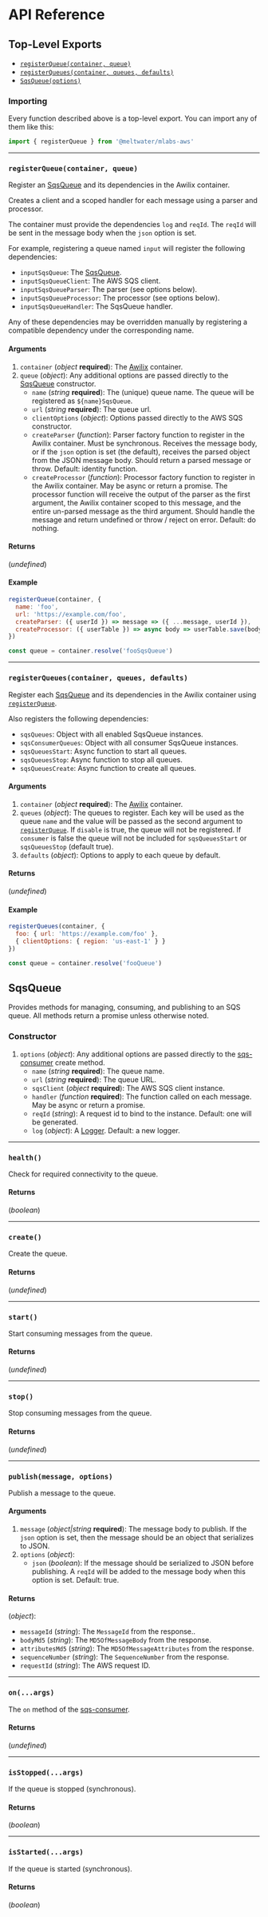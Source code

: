 # API Reference

## Top-Level Exports

- [`registerQueue(container, queue)`](#registerqueuecontainer-queue)
- [`registerQueues(container, queues, defaults)`](#registerqueuescontainer-queues-defaults)
- [`SqsQueue(options)`](#sqsqueue)

### Importing

Every function described above is a top-level export.
You can import any of them like this:

```js
import { registerQueue } from '@meltwater/mlabs-aws'
```

---
### `registerQueue(container, queue)`

Register an [SqsQueue] and its dependencies in the Awilix container.

Creates a client and a scoped handler for each message
using a parser and processor.

The container must provide the dependencies `log` and `reqId`.
The `reqId` will be sent in the message body when the `json` option is set.

For example, registering a queue named `input`
will register the following dependencies:

- `inputSqsQueue`: The [SqsQueue].
- `inputSqsQueueClient`: The AWS SQS client.
- `inputSqsQueueParser`: The parser (see options below).
- `inputSqsQueueProcessor`: The processor (see options below).
- `inputSqsQueueHandler`: The SqsQueue handler.

Any of these dependencies may be overridden manually by registering
a compatible dependency under the corresponding name.

#### Arguments

1. `container` (*object* **required**): The [Awilix] container.
1. `queue` (*object*):
   Any additional options are passed directly to the [SqsQueue] constructor.
    - `name` (*string* **required**): The (unique) queue name.
      The queue will be registered as `${name}SqsQueue`.
    - `url` (*string* **required**): The queue url.
    - `clientOptions` (*object*): Options passed directly to the AWS SQS constructor.
    - `createParser` (*function*): Parser factory function
      to register in the Awilix container.
      Must be synchronous.
      Receives the message body, or if the `json` option is set (the default),
      receives the parsed object from the JSON message body.
      Should return a parsed message or throw.
      Default: identity function.
    - `createProcessor` (*function*): Processor factory function
      to register in the Awilix container.
      May be async or return a promise.
      The processor function will receive the output of the parser as the first
      argument, the Awilix container scoped to this message,
      and the entire un-parsed message as the third argument.
      Should handle the message and return undefined or throw / reject on error.
      Default: do nothing.

#### Returns

(*undefined*)

#### Example

```js
registerQueue(container, {
  name: 'foo',
  url: 'https://example.com/foo',
  createParser: ({ userId }) => message => ({ ...message, userId }),
  createProcessor: ({ userTable }) => async body => userTable.save(body)
})

const queue = container.resolve('fooSqsQueue')
```

---
### `registerQueues(container, queues, defaults)`

Register each [SqsQueue] and its dependencies in the Awilix container
using [`registerQueue`](#registerqueuecontainer-queue).

Also registers the following dependencies:

- `sqsQueues`: Object with all enabled SqsQueue instances.
- `sqsConsumerQueues`: Object with all consumer SqsQueue instances.
- `sqsQueuesStart`: Async function to start all queues.
- `sqsQueuesStop`: Async function to stop all queues.
- `sqsQueuesCreate`: Async function to create all queues.

#### Arguments

1. `container` (*object* **required**): The [Awilix] container.
2. `queues` (*object*):
    The queues to register.
    Each key will be used as the queue `name`
    and the value will be passed as the second argument to
    [`registerQueue`](#registerqueuecontainer-queue).
    If `disable` is true, the queue will not be registered.
    If `consumer` is false the queue will not be included for
    `sqsQueuesStart` or `sqsQueuesStop` (default true).
3. `defaults` (*object*):
   Options to apply to each queue by default.

#### Returns

(*undefined*)

#### Example

```js
registerQueues(container, {
  foo: { url: 'https://example.com/foo' },
  { clientOptions: { region: 'us-east-1' } }
})

const queue = container.resolve('fooQueue')
```

## SqsQueue

Provides methods for managing, consuming, and publishing to an SQS queue.
All methods return a promise unless otherwise noted.

### Constructor

1. `options` (*object*):
   Any additional options are passed directly to the [sqs-consumer] create method.
    - `name` (*string* **required**): The queue name.
    - `url` (*string* **required**): The queue URL.
    - `sqsClient` (*object* **required**): The AWS SQS client instance.
    - `handler` (*function* **required**): The function called on each message.
      May be async or return a promise.
    - `reqId` (*string*): A request id to bind to the instance.
      Default: one will be generated.
    - `log` (*object*): A [Logger].
      Default: a new logger.

---
### `health()`

Check for required connectivity to the queue.

#### Returns

(*boolean*)

---
### `create()`

Create the queue.

#### Returns

(*undefined*)

---
### `start()`

Start consuming messages from the queue.

#### Returns

(*undefined*)

---
### `stop()`

Stop consuming messages from the queue.

#### Returns

(*undefined*)

---
### `publish(message, options)`

Publish a message to the queue.

#### Arguments

1. `message` (*object|string* **required**): The message body to publish.
   If the `json` option is set, then the message should be an object
   that serializes to JSON.
2. `options` (*object*):
    - `json` (*boolean*): If the message should be serialized to JSON before publishing.
      A `reqId` will be added to the message body when this option is set.
      Default: true.

#### Returns

(*object*):
  - `messageId` (*string*): The `MessageId` from the response..
  - `bodyMd5` (*string*): The `MD5OfMessageBody` from the response.
  - `attributesMd5` (*string*): The `MD5OfMessageAttributes` from the response.
  - `sequenceNumber` (*string*): The `SequenceNumber` from the response.
  - `requestId` (*string*): The AWS request ID.

---
### `on(...args)`

The `on` method of the [sqs-consumer].

#### Returns

(*undefined*)

---
### `isStopped(...args)`

If the queue is stopped (synchronous).

#### Returns

(*boolean*)

---
### `isStarted(...args)`

If the queue is started (synchronous).

#### Returns

(*boolean*)

[Awilix]: https://github.com/jeffijoe/awilix
[Logger]: https://github.com/meltwater/mlabs-logger
[sqs-consumer]: https://github.com/BBC/sqs-consumer
[SqsQueue]: #sqsqueue
